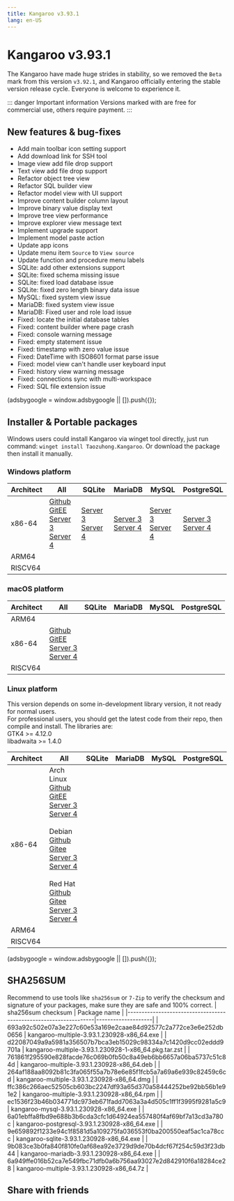 ```yaml
---
title: Kangaroo v3.93.1
lang: en-US
---
```


# Kangaroo v3.93.1
The Kangaroo have made huge strides in stability, so we removed the `Beta` mark from this version `v3.92.1`, and Kangaroo officially entering the stable version release cycle. Everyone is welcome to experience it.

::: danger Important information
Versions marked with <Badge text="Dev" /> <Badge text="Beta"/> are free for commercial use, others require payment.
:::


## New features & bug-fixes
- Add main toolbar icon setting support
- Add download link for SSH tool
- Image view add file drop support
- Text view add file drop support
- Refactor object tree view
- Refactor SQL builder view
- Refactor model view with UI support
- Improve content builder column layout
- Improve binary value display text
- Improve tree view performance
- Improve explorer view message text
- Implement upgrade support
- Implement model paste action
- Update app icons
- Update menu item `Source` to `View source`
- Update function and procedure menu labels
- SQLite: add other extensions support
- SQLite: fixed schema missing issue
- SQLite: fixed load database issue
- SQLite: fixed zero length binary data issue
- MySQL: fixed system view issue
- MariaDB: fixed system view issue
- MariaDB: Fixed user and role load issue
- Fixed: locate the initial database tables
- Fixed: content builder where page crash
- Fixed: console warning message
- Fixed: empty statement issue
- Fixed: timestamp with zero value issue
- Fixed: DateTime with ISO8601 format parse issue
- Fixed: model view can't handle user keyboard input
- Fixed: history view warning message
- Fixed: connections sync with multi-workspace
- Fixed: SQL file extension issue

<div>
    <script2 type="text/javascript" async="true" src="https://pagead2.googlesyndication.com/pagead/js/adsbygoogle.js" />
    <ins class="adsbygoogle"
        style="display:block; text-align:center;"
        data-ad-layout="in-article"
        data-ad-format="fluid"
        data-ad-client="ca-pub-3975819313740938"
        data-ad-slot="6760827895"></ins>
    <script2 type="text/javascript">
        (adsbygoogle = window.adsbygoogle || []).push({});
    </script2>
</div>

## Installer & Portable packages
Windows users could install Kangaroo via winget tool directly, just run command: `winget install Taozuhong.Kangaroo`. Or download the package then install it manually.

### Windows platform
| Architect         | All               | SQLite            | MariaDB           | MySQL             | PostgreSQL        |
|-------------------|-------------------|-------------------|-------------------|-------------------|-------------------|
| x86-64            |[Github](https://github.com/dbkangaroo/kangaroo/releases/download/v3.93.1.230928/kangaroo-multiple-3.93.1.230928-x86_64.exe) <br/> [GitEE](https://gitee.com/dbkangaroo/kangaroo/releases/download/v3.93.1.230928/kangaroo-multiple-3.93.1.230928-x86_64.exe) <br/> [Server 3](https://kangaroo.awaysoft.com/downloads/v3.93.1.230928/kangaroo-multiple-3.93.1.230928-x86_64.exe) <br/> [Server 4](https://d4.injdk.cn/dbkangaroo/v3.93.1.230928/kangaroo-multiple-3.93.1.230928-x86_64.exe) | [Server 3](https://kangaroo.awaysoft.com/downloads/v3.93.1.230928/kangaroo-sqlite-3.93.1.230928-x86_64.exe) <br/> [Server 4](https://d4.injdk.cn/dbkangaroo/v3.93.1.230928/kangaroo-sqlite-3.93.1.230928-x86_64.exe) | [Server 3](https://kangaroo.awaysoft.com/downloads/v3.93.1.230928/kangaroo-mariadb-3.93.1.230928-x86_64.exe) <br/> [Server 4](https://d4.injdk.cn/dbkangaroo/v3.93.1.230928/kangaroo-mariadb-3.93.1.230928-x86_64.exe) | [Server 3](https://kangaroo.awaysoft.com/downloads/v3.93.1.230928/kangaroo-mysql-3.93.1.230928-x86_64.exe) <br/> [Server 4](https://d4.injdk.cn/dbkangaroo/v3.93.1.230928/kangaroo-mysql-3.93.1.230928-x86_64.exe) | [Server 3](https://kangaroo.awaysoft.com/downloads/v3.93.1.230928/kangaroo-postgresql-3.93.1.230928-x86_64.exe) <br/> [Server 4](https://d4.injdk.cn/dbkangaroo/v3.93.1.230928/kangaroo-postgresql-3.93.1.230928-x86_64.exe) |
| ARM64             | | | | | |
| RISCV64           | | | | | |

### macOS platform
| Architect         | All               | SQLite            | MariaDB           | MySQL             | PostgreSQL        |
|-------------------|-------------------|-------------------|-------------------|-------------------|-------------------|
| ARM64             | | | | | |
| x86-64            |[Github](https://github.com/dbkangaroo/kangaroo/releases/download/v3.93.1.230928/kangaroo-multiple-3.93.1.230928-x86_64.dmg) <br/> [GitEE](https://gitee.com/dbkangaroo/kangaroo/releases/download/v3.93.1.230928/kangaroo-multiple-3.93.1.230928-x86_64.dmg) <br/> [Server 3](https://kangaroo.awaysoft.com/downloads/v3.93.1.230928/kangaroo-multiple-3.93.1.230928-x86_64.dmg) <br/>[Server 4](https://d4.injdk.cn/dbkangaroo/v3.93.1.230928/kangaroo-multiple-3.93.1.230928-x86_64.dmg) | | | | |
| RISCV64           | | | | | |


### Linux platform
This version depends on some in-development library version, it not ready for normal users.<br/>
For professional users, you should get the latest code from their repo, then compile and install. The libraries are:<br/>
GTK4 >= 4.12.0 <br/>
libadwaita >= 1.4.0

| Architect         | All               | SQLite            | MariaDB           | MySQL             | PostgreSQL        |
|-------------------|-------------------|-------------------|-------------------|-------------------|-------------------|
| x86-64            | Arch Linux<br/>[Github](https://github.com/dbkangaroo/kangaroo/releases/download/v3.93.1.230928/kangaroo-multiple-3.93.1.230928-1-x86_64.pkg.tar.zst) <br/> [GitEE](https://gitee.com/dbkangaroo/kangaroo/releases/download/v3.93.1.230928/kangaroo-multiple-3.93.1.230928-1-x86_64.pkg.tar.zst) <br/>[Server 3](https://kangaroo.awaysoft.com/downloads/v3.93.1.230928/kangaroo-multiple-3.93.1.230928-1-x86_64.pkg.tar.zst) <br/> [Server 4](https://d4.injdk.cn/dbkangaroo/v3.93.1.230928/kangaroo-multiple-3.93.1.230928-1-x86_64.pkg.tar.zst)<br/><br/> Debian<br/> [Github](https://github.com/dbkangaroo/kangaroo/releases/download/v3.93.1.230928/kangaroo-multiple-3.93.1.230928-x86_64.deb) <br/>[Gitee](https://gitee.com/dbkangaroo/kangaroo/releases/download/v3.93.1.230928/kangaroo-multiple-3.93.1.230928-x86_64.deb) <br/>[Server 3](https://kangaroo.awaysoft.com/downloads/v3.93.1.230928/kangaroo-multiple-3.93.1.230928-x86_64.deb) <br/>[Server 4](https://d4.injdk.cn/dbkangaroo/v3.93.1.230928/kangaroo-multiple-3.93.1.230928-x86_64.deb)<br/><br/> Red Hat<br/>[Github](https://github.com/dbkangaroo/kangaroo/releases/download/v3.93.1.230928/kangaroo-multiple-3.93.1.230928-x86_64.rpm) <br/>[Gitee](https://gitee.com/dbkangaroo/kangaroo/releases/download/v3.93.1.230928/kangaroo-multiple-3.93.1.230928-x86_64.rpm) <br/>[Server 3](https://kangaroo.awaysoft.com/downloads/v3.93.1.230928/kangaroo-multiple-3.93.1.230928-x86_64.rpm) <br/>[Server 4](https://d4.injdk.cn/dbkangaroo/v3.93.1.230928/kangaroo-multiple-3.93.1.230928-x86_64.rpm)| | | | |
| ARM64             | | | | | |
| RISCV64           | | | | | |

<div>
    <script2 type="text/javascript" async="true" src="https://pagead2.googlesyndication.com/pagead/js/adsbygoogle.js" />
    <ins class="adsbygoogle"
        style="display:block; text-align:center;"
        data-ad-layout="in-article"
        data-ad-format="fluid"
        data-ad-client="ca-pub-3975819313740938"
        data-ad-slot="6760827895"></ins>
    <script2 type="text/javascript">
        (adsbygoogle = window.adsbygoogle || []).push({});
    </script2>
</div>

## SHA256SUM
Recommend to use tools like `sha256sum` or `7-Zip` to verify the checksum and signature of your packages, make sure they are safe and 100% correct.
| sha256sum checksum                                               | Package name       |
|------------------------------------------------------------------|--------------------|
| 693a92c502e07a3e227c60e53a169e2caae84d92577c2a772ce3e6e252db0656 | kangaroo-multiple-3.93.1.230928-x86_64.exe           |
| d22087049a9a5981a356507b7bca3eb15029c98334a7c1420d9cc02eddd9701a | kangaroo-multiple-3.93.1.230928-1-x86_64.pkg.tar.zst |
| 761861f295590e828facde76c069b0fb50c8a49eb6bb6657a06ba5737c51c84d | kangaroo-multiple-3.93.1.230928-x86_64.deb           |
| 264af188aa8092b81c3fa065f55a7b78e6e85f1fcb5a7a69a6e939c82459c6cd | kangaroo-multiple-3.93.1.230928-x86_64.dmg           |
| ffc386c266aec52505cb603bc2247df93a65d370a58444252be92bb56b1e91e2 | kangaroo-multiple-3.93.1.230928-x86_64.rpm           |
| ec1536f23b46b034771dc973eb671fadd7063a3a4d505c1ff1f3995f9281a5c9 | kangaroo-mysql-3.93.1.230928-x86_64.exe              |
| 6a01ebffa8fbd9e688b3b6cda3cfc1d64924ea557480f4af69bf7a13cd3a780c | kangaroo-postgresql-3.93.1.230928-x86_64.exe         |
| 9e659892f1233e94c1f8581d5a109275fa036553f0ba200550eaf5ac1ca78ccc | kangaroo-sqlite-3.93.1.230928-x86_64.exe             |
| 9b083ce3b0fa840f810fe0af68ea92e3729d9de70b4dcf67f254c59d3f23db44 | kangaroo-mariadb-3.93.1.230928-x86_64.exe            |
| 6a949ffe016b52ca7e549fbc71dfb0a6b756aa93027e2d842910f6a18284ce28 | kangaroo-multiple-3.93.1.230928-x86_64.7z            |

## Share with friends
<social-share :networks="['facebook', 'twitter', 'whatsapp', 'telegram', 'linkedin', 'reddit', 'line', 'skype', 'pinterest']" />
